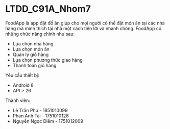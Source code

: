 # LTDD_C91A_Nhom7
FoodApp là app đặt đồ ăn giúp cho mọi người có thể đặt món ăn tại các nhà hàng mà mình thích tại nhà một cách tiện lời và nhanh chóng. 
FoodApp có những chức năng chính như sau:
  - Lựa chọn nhà hàng.
  - Lựa chọn món ăn
  - Quản lý giỏ hàng
  - Lựa chọn phương thức giao hàng
  - Thanh toán giỏ hàng

Yêu cầu thiết bị:
  - Android 8
  - API > 26

Thành viên:
  - Lê Trần Phú - 1851010099
  - Phan Anh Tài - 1751010128
  - Nguyễn Ngọc Diễm - 1751012009
